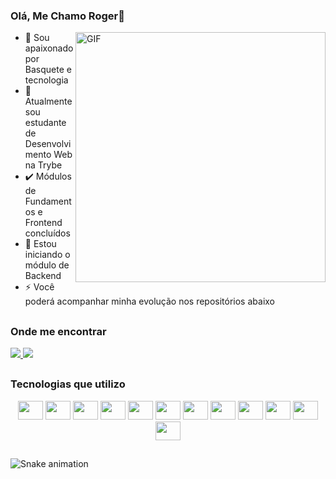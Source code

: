 ### Olá, Me Chamo Roger👋
  <img align="right" alt="GIF" src="https://i.pinimg.com/originals/e4/26/70/e426702edf874b181aced1e2fa5c6cde.gif" width="400px" />

- :basketball: Sou apaixonado por Basquete e tecnologia
- 🔭 Atualmente sou estudante de Desenvolvimento Web na Trybe
- :heavy_check_mark: Módulos de Fundamentos e Frontend concluídos
- 🌱 Estou iniciando o módulo de Backend
- ⚡ Você poderá acompanhar minha evolução nos repositórios abaixo

##

### Onde me encontrar
<div> 
  <a href="https://www.linkedin.com/in/roger-marques-dev/" target="_blank">
    <img src="https://img.shields.io/badge/LinkedIn-0077B5?style=for-the-badge&logo=linkedin&logoColor=white">
  </a>
  <a href = "mailto:marquesroger226@gmail.com">
    <img src="https://img.shields.io/badge/-Gmail-%23333?style=for-the-badge&logo=gmail&logoColor=white" target="_blank">
  </a>
  
 ##


<!-- ### GitHub Stats

<div align="center">
  <img height="180em" src="https://github-readme-stats.vercel.app/api?username=rogermarques08&count_private=true&show_icons=true&theme=dark"/>
  <img height="180em" src="https://github-readme-stats.vercel.app/api/top-langs/?username=rogermarques08&layout=compact&langs_count=7&theme=dark"/>
</div>

## -->
  
### Tecnologias que utilizo
  <div align="center">
   <img height="30" width="40" src="https://cdn.jsdelivr.net/gh/devicons/devicon/icons/javascript/javascript-original.svg" />
   <img height="30" width="40" src="https://cdn.jsdelivr.net/gh/devicons/devicon/icons/typescript/typescript-original.svg" />
   <img height="30" width="40" src="https://cdn.jsdelivr.net/gh/devicons/devicon/icons/html5/html5-plain.svg" />
   <img height="30" width="40" src="https://cdn.jsdelivr.net/gh/devicons/devicon/icons/css3/css3-plain.svg" />
   <img height="30" width="40" src="https://cdn.jsdelivr.net/gh/devicons/devicon/icons/tailwindcss/tailwindcss-original-wordmark.svg" />
   <img height="30" width="40" src="https://cdn.jsdelivr.net/gh/devicons/devicon/icons/jest/jest-plain.svg" />
   <img height="30" width="40" src="https://cdn.jsdelivr.net/gh/devicons/devicon/icons/react/react-original-wordmark.svg" />
   <img height="30" width="40" src="https://cdn.jsdelivr.net/gh/devicons/devicon/icons/redux/redux-original.svg" />
   <img height="30" width="40" src="https://cdn.jsdelivr.net/gh/devicons/devicon/icons/git/git-plain-wordmark.svg" />
   <img height="30" width="40" src="https://cdn.jsdelivr.net/gh/devicons/devicon/icons/nodejs/nodejs-original-wordmark.svg" />
   <img height="30" width="40" src="https://cdn.jsdelivr.net/gh/devicons/devicon/icons/mysql/mysql-original-wordmark.svg" />
   <img height="30" width="40" src="https://cdn.jsdelivr.net/gh/devicons/devicon/icons/mongodb/mongodb-original-wordmark.svg" />
</div>

##
  ![Snake animation](https://github.com/rogermarques08/rogermarques08/blob/output/github-contribution-grid-snake.svg)
  
